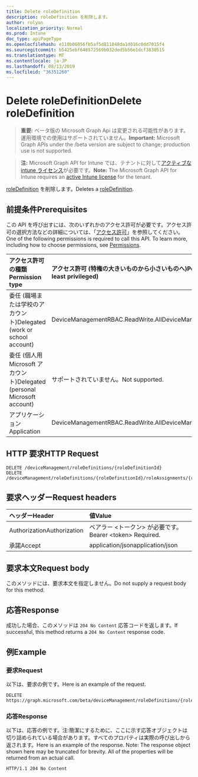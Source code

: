 ```yaml
---
title: Delete roleDefinition
description: roleDefinition を削除します。
author: rolyon
localization_priority: Normal
ms.prod: Intune
doc_type: apiPageType
ms.openlocfilehash: e110b06056fb5af5d811048da1d016c0dd7015f4
ms.sourcegitcommit: b5425ebf648572569b032ded5b56e1dcf3830515
ms.translationtype: MT
ms.contentlocale: ja-JP
ms.lasthandoff: 08/13/2019
ms.locfileid: "36351260"
---
```

# <a name="delete-roledefinition"></a><span data-ttu-id="53e4e-103">Delete roleDefinition</span><span class="sxs-lookup"><span data-stu-id="53e4e-103">Delete roleDefinition</span></span>

> <span data-ttu-id="53e4e-104">**重要:** ベータ版の Microsoft Graph Api は変更される可能性があります。運用環境での使用はサポートされていません。</span><span class="sxs-lookup"><span data-stu-id="53e4e-104">**Important:** Microsoft Graph APIs under the /beta version are subject to change; production use is not supported.</span></span>

> <span data-ttu-id="53e4e-105">**注:** Microsoft Graph API for Intune では、テナントに対して[アクティブな intune ライセンス](https://go.microsoft.com/fwlink/?linkid=839381)が必要です。</span><span class="sxs-lookup"><span data-stu-id="53e4e-105">**Note:** The Microsoft Graph API for Intune requires an [active Intune license](https://go.microsoft.com/fwlink/?linkid=839381) for the tenant.</span></span>

<span data-ttu-id="53e4e-106">[roleDefinition](../resources/intune-rbac-roledefinition.md) を削除します。</span><span class="sxs-lookup"><span data-stu-id="53e4e-106">Deletes a [roleDefinition](../resources/intune-rbac-roledefinition.md).</span></span>

## <a name="prerequisites"></a><span data-ttu-id="53e4e-107">前提条件</span><span class="sxs-lookup"><span data-stu-id="53e4e-107">Prerequisites</span></span>
<span data-ttu-id="53e4e-p101">この API を呼び出すには、次のいずれかのアクセス許可が必要です。アクセス許可の選択方法などの詳細については、「[アクセス許可](/graph/permissions-reference)」を参照してください。</span><span class="sxs-lookup"><span data-stu-id="53e4e-p101">One of the following permissions is required to call this API. To learn more, including how to choose permissions, see [Permissions](/graph/permissions-reference).</span></span>

|<span data-ttu-id="53e4e-110">アクセス許可の種類</span><span class="sxs-lookup"><span data-stu-id="53e4e-110">Permission type</span></span>|<span data-ttu-id="53e4e-111">アクセス許可 (特権の大きいものから小さいものへ)</span><span class="sxs-lookup"><span data-stu-id="53e4e-111">Permissions (from most to least privileged)</span></span>|
|:---|:---|
|<span data-ttu-id="53e4e-112">委任 (職場または学校のアカウント)</span><span class="sxs-lookup"><span data-stu-id="53e4e-112">Delegated (work or school account)</span></span>|<span data-ttu-id="53e4e-113">DeviceManagementRBAC.ReadWrite.All</span><span class="sxs-lookup"><span data-stu-id="53e4e-113">DeviceManagementRBAC.ReadWrite.All</span></span>|
|<span data-ttu-id="53e4e-114">委任 (個人用 Microsoft アカウント)</span><span class="sxs-lookup"><span data-stu-id="53e4e-114">Delegated (personal Microsoft account)</span></span>|<span data-ttu-id="53e4e-115">サポートされていません。</span><span class="sxs-lookup"><span data-stu-id="53e4e-115">Not supported.</span></span>|
|<span data-ttu-id="53e4e-116">アプリケーション</span><span class="sxs-lookup"><span data-stu-id="53e4e-116">Application</span></span>|<span data-ttu-id="53e4e-117">DeviceManagementRBAC.ReadWrite.All</span><span class="sxs-lookup"><span data-stu-id="53e4e-117">DeviceManagementRBAC.ReadWrite.All</span></span>|

## <a name="http-request"></a><span data-ttu-id="53e4e-118">HTTP 要求</span><span class="sxs-lookup"><span data-stu-id="53e4e-118">HTTP Request</span></span>
<!-- {
  "blockType": "ignored"
}
-->
``` http
DELETE /deviceManagement/roleDefinitions/{roleDefinitionId}
DELETE /deviceManagement/roleDefinitions/{roleDefinitionId}/roleAssignments/{roleAssignmentId}/roleDefinition
```

## <a name="request-headers"></a><span data-ttu-id="53e4e-119">要求ヘッダー</span><span class="sxs-lookup"><span data-stu-id="53e4e-119">Request headers</span></span>
|<span data-ttu-id="53e4e-120">ヘッダー</span><span class="sxs-lookup"><span data-stu-id="53e4e-120">Header</span></span>|<span data-ttu-id="53e4e-121">値</span><span class="sxs-lookup"><span data-stu-id="53e4e-121">Value</span></span>|
|:---|:---|
|<span data-ttu-id="53e4e-122">Authorization</span><span class="sxs-lookup"><span data-stu-id="53e4e-122">Authorization</span></span>|<span data-ttu-id="53e4e-123">ベアラー &lt;トークン&gt; が必要です。</span><span class="sxs-lookup"><span data-stu-id="53e4e-123">Bearer &lt;token&gt; Required.</span></span>|
|<span data-ttu-id="53e4e-124">承諾</span><span class="sxs-lookup"><span data-stu-id="53e4e-124">Accept</span></span>|<span data-ttu-id="53e4e-125">application/json</span><span class="sxs-lookup"><span data-stu-id="53e4e-125">application/json</span></span>|

## <a name="request-body"></a><span data-ttu-id="53e4e-126">要求本文</span><span class="sxs-lookup"><span data-stu-id="53e4e-126">Request body</span></span>
<span data-ttu-id="53e4e-127">このメソッドには、要求本文を指定しません。</span><span class="sxs-lookup"><span data-stu-id="53e4e-127">Do not supply a request body for this method.</span></span>

## <a name="response"></a><span data-ttu-id="53e4e-128">応答</span><span class="sxs-lookup"><span data-stu-id="53e4e-128">Response</span></span>
<span data-ttu-id="53e4e-129">成功した場合、このメソッドは `204 No Content` 応答コードを返します。</span><span class="sxs-lookup"><span data-stu-id="53e4e-129">If successful, this method returns a `204 No Content` response code.</span></span>

## <a name="example"></a><span data-ttu-id="53e4e-130">例</span><span class="sxs-lookup"><span data-stu-id="53e4e-130">Example</span></span>

### <a name="request"></a><span data-ttu-id="53e4e-131">要求</span><span class="sxs-lookup"><span data-stu-id="53e4e-131">Request</span></span>
<span data-ttu-id="53e4e-132">以下は、要求の例です。</span><span class="sxs-lookup"><span data-stu-id="53e4e-132">Here is an example of the request.</span></span>
``` http
DELETE https://graph.microsoft.com/beta/deviceManagement/roleDefinitions/{roleDefinitionId}
```

### <a name="response"></a><span data-ttu-id="53e4e-133">応答</span><span class="sxs-lookup"><span data-stu-id="53e4e-133">Response</span></span>
<span data-ttu-id="53e4e-p102">以下は、応答の例です。注:簡潔にするために、ここに示す応答オブジェクトは切り詰められている場合があります。すべてのプロパティは実際の呼び出しから返されます。</span><span class="sxs-lookup"><span data-stu-id="53e4e-p102">Here is an example of the response. Note: The response object shown here may be truncated for brevity. All of the properties will be returned from an actual call.</span></span>
``` http
HTTP/1.1 204 No Content
```






